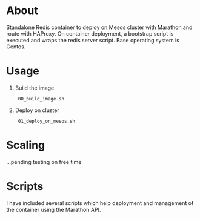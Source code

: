 # About
Standalone Redis container to deploy on Mesos cluster with Marathon and route with HAProxy. On container deployment, a bootstrap script is executed and wraps the redis server script. Base operating system is Centos.

# Usage 
1. Build the image

        00_build_image.sh

2. Deploy on cluster

        01_deploy_on_mesos.sh

# Scaling
...pending testing on free time

# Scripts
I have included several scripts which help deployment and management of the container using the Marathon API.
